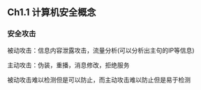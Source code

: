## Ch1.1 计算机安全概念

### 安全攻击

被动攻击：信息内容泄露攻击，流量分析(可以分析出主句的IP等信息)

主动攻击：伪装，重播，消息修改，拒绝服务

被动攻击难以检测但是可以防止，而主动攻击难以防止但是易于检测

 





